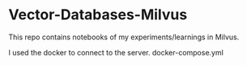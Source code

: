 # Vector-Databases-Milvus
This repo contains notebooks of my experiments/learnings in Milvus.

I used the docker to connect to the server.
docker-compose.yml

